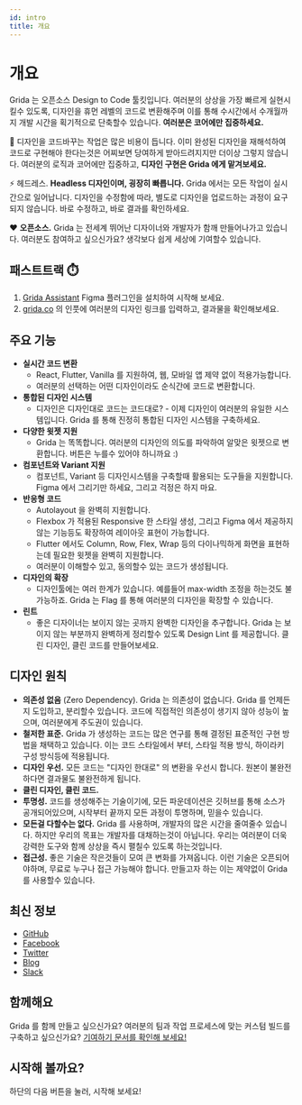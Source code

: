 ```yaml
---
id: intro
title: 개요
---
```


# 개요

Grida 는 오픈소스 Design to Code 툴킷입니다. 여러분의 상상을 가장 빠르게 실현시킬수 있도록, 디자인을 휴먼 레벨의 코드로 변환해주며 이를 통해 수시간에서 수개월까지 개발 시간을 획기적으로 단축할수 있습니다. **여러분은 코어에만 집중하세요.**

💸 디자인을 코드바꾸는 작업은 많은 비용이 듭니다. 이미 완성된 디자인을 재해석하여 코드로 구현해야 한다는것은 어찌보면 당여하게 받아드려지지만 더이상 그렇지 않습니다. 여러분의 로직과 코어에만 집중하고, **디자인 구현은 Grida 에게 맡겨보세요.**

⚡️ 헤드레스. **Headless 디자인이며, 굉장히 빠릅니다.** Grida 에서는 모든 작업이 실시간으로 일어납니다. 디자인을 수정함에 따라, 별도로 디자인을 업로드하는 과정이 요구 되지 않습니다. 바로 수정하고, 바로 결과를 확인하세요.

❤️ **오픈소스.** Grida 는 전세계 뛰어난 디자이너와 개발자가 함깨 만들어나가고 있습니다. 여러분도 참여하고 싶으신가요? 생각보다 쉽게 세상에 기여할수 있습니다.

## 패스트트랙 ⏱️

1. [Grida Assistant](https://grida.co/assistant) Figma 플러그인을 설치하여 시작해 보세요.
2. [grida.co](https://grida.co) 의 인풋에 여러분의 디자인 링크를 입력하고, 결과물을 확인해보세요.

## 주요 기능

- **실시간 코드 변환**
  - React, Flutter, Vanilla 를 지원하여, 웹, 모바일 앱 제약 없이 적용가능합니다.
  - 여러분의 선택하는 어떤 디자인이라도 순식간에 코드로 변환합니다.
- **통합된 디자인 시스템**
  - 디자인은 디자인대로 코드는 코드대로? - 이제 디자인이 여러분의 유일한 시스템입니다. Grida 를 통해 진정히 통합된 디자인 시스템을 구축하세요.
- **다양한 윗젯 지원**
  - Grida 는 똑똑합니다. 여러분의 디자인의 의도를 파악하여 알맞은 윗젯으로 변환합니다. 버튼은 누를수 있어야 하니까요 :)
- **컴포넌트와 Variant 지원**
  - 컴포넌트, Variant 등 디자인시스템을 구축할때 활용되는 도구들을 지원합니다. Figma 에서 그리기만 하세요, 그리고 걱정은 하지 마요.
- **반응형 코드**
  - Autolayout 을 완벽히 지원합니다.
  - Flexbox 가 적용된 Responsive 한 스타일 생성, 그리고 Figma 에서 제공하지 않는 기능등도 확장하여 레이아웃 표현이 가능합니다.
  - Flutter 에서도 Column, Row, Flex, Wrap 등의 다이나믹하게 화면을 표현하는데 필요한 윗젯을 완벽히 지원합니다.
  - 여러분이 이해할수 있고, 동의할수 있는 코드가 생성됩니다.
- **디자인의 확장**
  - 디자인툴에는 여러 한계가 있습니다. 예를들어 max-width 조정을 하는것도 불가능하죠. Grida 는 Flag 를 통해 여러분의 디자인을 확장할 수 있습니다.
- **린트**
  - 좋은 디자이너는 보이지 않는 곳까지 완벽한 디자인을 추구합니다. Grida 는 보이지 않는 부분까지 완벽하게 정리할수 있도록 Design Lint 를 제공합니다. 클린 디자인, 클린 코드를 만들어보세요.

## 디자인 원칙

- **의존성 없음** (Zero Dependency). Grida 는 의존성이 없습니다. Grida 를 언제든지 도입하고, 분리할수 있습니다. 코드에 직접적인 의존성이 생기지 않아 성능이 높으며, 여러분에게 주도권이 있습니다.
- **철저한 표준.** Grida 가 생성하는 코드는 많은 연구를 통해 결정된 표준적인 구현 방법을 채택하고 있습니다. 이는 코드 스타일에서 부터, 스타일 적용 방식, 하이라키 구성 방식등에 적용됩니다.
- **디자인 우선.** 모든 코드는 "디자인 한대로" 의 변환을 우선시 합니다. 원본이 불완전하다면 결과물도 불완전하게 됩니다.
- **클린 디자인, 클린 코드.**
- **투명성.** 코드를 생성해주는 기술이기에, 모든 파운데이션은 깃허브를 통해 소스가 공개되어있으며, 시작부터 끝까지 모든 과정이 투명하며, 믿을수 있습니다.
- **모든걸 다할수는 없다.** Grida 를 사용하며, 개발자의 많은 시간을 줄여줄수 있습니다. 하지만 우리의 목표는 개발자를 대채하는것이 아닙니다. 우리는 여러분이 더욱 강력한 도구와 함께 상상을 즉시 펼칠수 있도록 하는것입니다.
- **접근성.** 좋은 기술은 작은것들이 모여 큰 변화를 가져옵니다. 이런 기술은 오픈되어야하며, 무료로 누구나 접근 가능해야 합니다. 만들고자 하는 이는 제약없이 Grida 를 사용할수 있습니다.

<!-- ## 다른 도구 비교 -->

## 최신 정보

- [GitHub][grida-github]
- [Facebook][grida-facebook]
- [Twitter][grida-twitter]
- [Blog][grida-blog]
- [Slack][grida-join-slack]

## 함께해요

Grida 를 함께 만들고 싶으신가요? 여러분의 팀과 작업 프로세스에 맞는 커스텀 빌드를 구축하고 싶으신가요? [기여하기 문서를 확인해 보세요!](./together/contributing)

## 시작해 볼까요?

하단의 다음 버튼을 눌러, 시작해 보세요!

<!-- --------------- -->

[grida-website-signup]: https://accounts.grida.co/signup
[grida-youtube]: https://www.youtube.com/channel/UCgJO5apXl_pXRfTxNrkbEBw
[grida-github]: https://github.com/gridaco
[grida-join-slack]: https://grida.co/join-slack
[grida-blog]: https://blog.grida.co
[grida-reddit]: https://www.reddit.com/r/gridaco/
[grida-twitter]: https://twitter.com/grida_co
[grida-facebook]: https://www.facebook.com/grida.co
[grida-instagram]: https://www.instagram.com/grida.co
[contributor-covenant]: https://www.contributor-covenant.org/
[grida-codeofconduct]: https://github.com/gridaco/grida.co/blob/main/CODE_OF_CONDUCT.md

